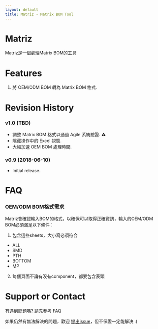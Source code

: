 ```yaml
---
layout: default
title: Matriz - Matrix BOM Tool
---
```

# Matriz
Matriz是一個處理Matrix BOM的工具 

# Features

1. 將 OEM/ODM BOM 轉為 Matrix BOM 格式. 


# Revision History
### v1.0 (TBD)
- 調整 Matrix BOM 格式以通過 Agile 系統驗證. ⚠️
- 隱藏操作中的 Excel 視窗.
- 大幅加速 OEM BOM 處理時間.

### v0.9 (2018-06-10)
- Initial release.

# FAQ
### OEM/ODM BOM格式需求
Matriz會確認輸入BOM的格式，以確保可以取得正確資訊，輸入的OEM/ODM BOM必須滿足以下條件： 
1. 包含這些sheets，大小寫必須符合
 - ALL
 - SMD
 - PTH
 - BOTTOM
 - MP
2. 每個頁面不論有沒有component，都要包含表頭

# Support or Contact
有遇到問題嗎? 請先參考 [FAQ](#FAQ)

如果仍然有無法解決的問題，歡迎 [提出issue](https://github.com/AngeloEyez/Matriz-MatrixBOMTool/issues)，但不保證一定能解決 :)
